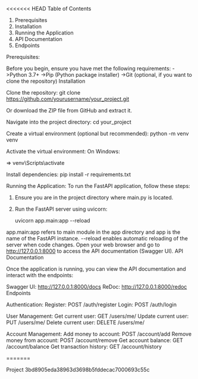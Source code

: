 <<<<<<< HEAD Table of Contents

1. Prerequisites
2. Installation
3. Running the Application
4. API Documentation
5. Endpoints
   
Prerequisites:

Before you begin, ensure you have met the following requirements:
->Python 3.7+
->Pip (Python package installer)
->Git (optional, if you want to clone the repository)
Installation

Clone the repository:
git clone https://github.com/yourusername/your_project.git

Or download the ZIP file from GitHub and extract it.

Navigate into the project directory:
cd your_project

Create a virtual environment (optional but recommended):
python -m venv venv

Activate the virtual environment:
On Windows:

=> venv\Scripts\activate

Install dependencies:
pip install -r requirements.txt

Running the Application:
To run the FastAPI application, follow these steps:

1. Ensure you are in the project directory where main.py is located.

2. Run the FastAPI server using uvicorn:

    uvicorn app.main:app --reload

app.main:app refers to main module in the app directory and app is the name of the FastAPI instance.
--reload enables automatic reloading of the server when code changes.
Open your web browser and go to http://127.0.0.1:8000 to access the API documentation (Swagger UI).
API Documentation

Once the application is running, you can view the API documentation and interact with the endpoints:

Swagger UI: http://127.0.0.1:8000/docs
ReDoc: http://127.0.0.1:8000/redoc
Endpoints

Authentication:
Register: POST /auth/register
Login: POST /auth/login


User Management:
Get current user: GET /users/me/
Update current user: PUT /users/me/
Delete current user: DELETE /users/me/


Account Management:
Add money to account: POST /account/add 
Remove money from account: POST /account/remove 
Get account balance: GET /account/balance
Get transaction history: GET /account/history

=======

Project
3bd8905eda38963d3698b5fddecac7000693c55c

